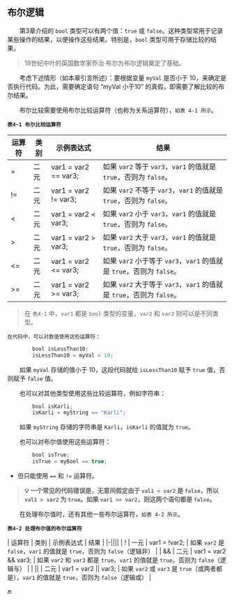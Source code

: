 ## 布尔逻辑

&emsp;&emsp;第3章介绍的 `bool` 类型可以有两个值：`true` 或 `false`。这种类型常用于记录某些操作的结果，以便操作这些结果。特别是，`bool` 类型可用于存储比较的结果。

>19世纪中叶的英国数学家乔治∙布尔为布尔逻辑奠定了基础。

&emsp;&emsp;考虑下述情形（如本章引言所述）：要根据变量 `myVal` 是否小于 10，来确定是否执行代码。为此，需要确定语句 “myVal 小于10” 的真假，即需要了解比较的布尔结果。

&emsp;&emsp;布尔比较需要使用布尔比较运算符（也称为关系运算符），`如表 4-1 所示`。

**`表4-1 布尔比较运算符`**

| 运算符 | 类别 | 示例表达式 | 结果 |
|-|-|-|-|
| = | 二元 | var1 = var2 == var3; | 如果 `var2` 等于 `var3`，`var1` 的值就是 `true`，否则为 `false`。 |
| != | 二元 | var1 = var2 != var3; | 如果 `var2` 不等于 `var3`，`var1` 的值就是 `true`，否则为 `false`。 |
| < | 二元 | var1 = var2 < var3; | 如果 `var2` 小于 `var3`，`var1` 的值就是 `true`，否则为 `false`。 |
| > | 二元 | var1 = var2 > var3; | 如果 `var2` 大于 `var3`，`var1` 的值就是 `true`，否则为 `false`。 |
| <= | 二元 | var1 = var2 <= var3; | 如果 `var2` 小于等于 `var3`，`var1` 的值就是 `true`，否则为 `false`。 |
| >= | 二元 | var1 = var2 >= var3; | 如果 `var2` 大于等于 `var3`，`var1` 的值就是 `true`，否则为 `false`。 |

>在 `表4-1` 中，`var1` 都是 `bool` 类型的变量，`var2` 和 `var3` 则可以是不同类型。

    在代码中，可以对数值使用这些运算符：
```javascript
        bool isLessThan10;
        isLessThan10 = myVal < 10;
```

&emsp;&emsp;如果 `myVal` 存储的值小于 10，这段代码就给 `isLessThan10` 赋予 `true` 值，否则赋予 `false` 值。

&emsp;&emsp;也可以对其他类型使用这些比较运算符，例如字符串：

```javascript
        bool isKarli;
        isKarli = myString == "Karli";
```
&emsp;&emsp;如果 `myString` 存储的字符串是 `Karli`，`isKarli` 的值就为 `true`。

&emsp;&emsp;也可以对布尔值使用这些运算符：

```javascript
        bool isTrue;
        isTrue = myBool == true;
```
* 但只能使用 `==` 和 `!=` 运算符。

>**💡 一个常见的代码错误是，无意间假定由于 `val1 < var2` 是 `false`，所以 `val1 > var2` 为 `true`。如果 `var1 == var2`，则这两个语句都是 `false`。**

&emsp;&emsp;在处理布尔值时，还有其他一些布尔运算符，`如表 4-2 所示`。

**`表4-2 处理布尔值的布尔运算符`**

| 运算符 | 类别 | 示例表达式 | 结果 |
|-||||
| ! | 一元 | var1 = !var2; | 如果 `var2` 是 `false`，`var1` 的值就是 `true`，否则为 `false`（逻辑非） |
| && | 二元 | var1 = var2 && var3; | 如果 `var2` 和 `var3` 都是 `true`，`var1` 的值就是 `true`，否则为 `false`（逻辑与） |
| \|\| | 二元 | var1 = var2 \|\| var3; | 如果 `var2` 或 `var3` 是 `true`（或两者都是），`var1` 的值就是 `true`，否则为 `false`（逻辑或） |




🔚